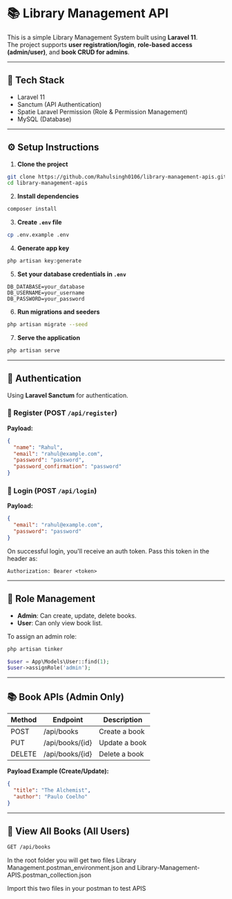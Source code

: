 # 📚 Library Management API

This is a simple Library Management System built using **Laravel 11**.  
The project supports **user registration/login**, **role-based access (admin/user)**, and **book CRUD for admins**.

---

## 🧰 Tech Stack

- Laravel 11  
- Sanctum (API Authentication)  
- Spatie Laravel Permission (Role & Permission Management)  
- MySQL (Database)  

---

## ⚙️ Setup Instructions

1. **Clone the project**

```bash
git clone https://github.com/Rahulsingh0106/library-management-apis.git
cd library-management-apis
```

2. **Install dependencies**

```bash
composer install
```

3. **Create `.env` file**

```bash
cp .env.example .env
```

4. **Generate app key**

```bash
php artisan key:generate
```

5. **Set your database credentials in `.env`**

```
DB_DATABASE=your_database
DB_USERNAME=your_username
DB_PASSWORD=your_password
```

6. **Run migrations and seeders**

```bash
php artisan migrate --seed
```

7. **Serve the application**

```bash
php artisan serve
```

---

## 🔐 Authentication

Using **Laravel Sanctum** for authentication.

### 🔸 Register (POST `/api/register`)

**Payload:**

```json
{
  "name": "Rahul",
  "email": "rahul@example.com",
  "password": "password",
  "password_confirmation": "password"
}
```

### 🔸 Login (POST `/api/login`)

**Payload:**

```json
{
  "email": "rahul@example.com",
  "password": "password"
}
```

On successful login, you'll receive an auth token. Pass this token in the header as:

```
Authorization: Bearer <token>
```

---

## 👮 Role Management

- **Admin**: Can create, update, delete books.
- **User**: Can only view book list.

To assign an admin role:

```php
php artisan tinker

$user = App\Models\User::find(1);
$user->assignRole('admin');
```

---

## 📚 Book APIs (Admin Only)

| Method | Endpoint       | Description         |
|--------|----------------|---------------------|
| POST   | /api/books     | Create a book       |
| PUT    | /api/books/{id}| Update a book       |
| DELETE | /api/books/{id}| Delete a book       |

**Payload Example (Create/Update):**

```json
{
  "title": "The Alchemist",
  "author": "Paulo Coelho"
}
```

---

## 👀 View All Books (All Users)

```bash
GET /api/books
```

In the root folder you will get two files Library Management.postman_environment.json and Library-Management-APIS.postman_collection.json 

Import this two files in your postman to test APIS